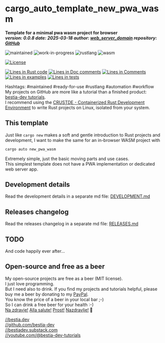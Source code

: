 <!-- markdownlint-disable MD041 -->
[//]: # (auto_md_to_doc_comments segment start A)

# cargo_auto_template_new_pwa_wasm

[//]: # (auto_cargo_toml_to_md start)

**Template for a minimal pwa wasm project for browser**  
***version: 0.0.8 date: 2025-03-18 author: [web_server_domain](https://web_server_domain) repository: [GitHub](https://github.com/automation-tasks-rs/cargo_auto_template_new_pwa_wasm)***

 ![maintained](https://img.shields.io/badge/maintained-green)
 ![work-in-progress](https://img.shields.io/badge/work_in_progress-yellow)
 ![rustlang](https://img.shields.io/badge/rustlang-orange)
 ![wasm](https://img.shields.io/badge/wasm-orange)

[//]: # (auto_cargo_toml_to_md end)

 [![License](https://img.shields.io/badge/license-MIT-blue.svg)](https://github.com/automation-tasks-rs/cargo_auto_template_new_pwa_wasm/blob/master/LICENSE)

[//]: # (auto_lines_of_code start)
[![Lines in Rust code](https://img.shields.io/badge/Lines_in_Rust-348-green.svg)](https://github.com/automation-tasks-rs/cargo_auto_template_new_pwa_wasm/)
[![Lines in Doc comments](https://img.shields.io/badge/Lines_in_Doc_comments-130-blue.svg)](https://github.com/automation-tasks-rs/cargo_auto_template_new_pwa_wasm/)
[![Lines in Comments](https://img.shields.io/badge/Lines_in_comments-70-purple.svg)](https://github.com/automation-tasks-rs/cargo_auto_template_new_pwa_wasm/)
[![Lines in examples](https://img.shields.io/badge/Lines_in_examples-0-yellow.svg)](https://github.com/automation-tasks-rs/cargo_auto_template_new_pwa_wasm/)
[![Lines in tests](https://img.shields.io/badge/Lines_in_tests-16-orange.svg)](https://github.com/automation-tasks-rs/cargo_auto_template_new_pwa_wasm/)

[//]: # (auto_lines_of_code end)

Hashtags: #maintained #ready-for-use #rustlang #automation #workflow  
My projects on GitHub are more like a tutorial than a finished product: [bestia-dev tutorials](https://github.com/bestia-dev/tutorials_rust_wasm).  
I recommend using the [CRUSTDE - Containerized Rust Development Environment](https://github.com/CRUSTDE-ContainerizedRustDevEnv/crustde_cnt_img_pod) to write Rust projects on Linux, isolated from your system.  

## This template

Just like `cargo new` makes a soft and gentle introduction to Rust projects and development, I want to make the same for an in-browser WASM project with 

```bash
cargo auto new_pwa_wasm
```

Extremely simple, just the basic moving parts and use cases.  
This simplest template does not have a PWA implementation or dedicated web server app.

## Development details

Read the development details in a separate md file:
[DEVELOPMENT.md](DEVELOPMENT.md)

## Releases changelog

Read the releases changelog in a separate md file:
[RELEASES.md](RELEASES.md)

## TODO

And code happily ever after...

## Open-source and free as a beer

My open-source projects are free as a beer (MIT license).  
I just love programming.  
But I need also to drink. If you find my projects and tutorials helpful, please buy me a beer by donating to my [PayPal](https://paypal.me/LucianoBestia).  
You know the price of a beer in your local bar ;-)  
So I can drink a free beer for your health :-)  
[Na zdravje!](https://translate.google.com/?hl=en&sl=sl&tl=en&text=Na%20zdravje&op=translate) [Alla salute!](https://dictionary.cambridge.org/dictionary/italian-english/alla-salute) [Prost!](https://dictionary.cambridge.org/dictionary/german-english/prost) [Nazdravlje!](https://matadornetwork.com/nights/how-to-say-cheers-in-50-languages/) 🍻

[//bestia.dev](https://bestia.dev)  
[//github.com/bestia-dev](https://github.com/bestia-dev)  
[//bestiadev.substack.com](https://bestiadev.substack.com)  
[//youtube.com/@bestia-dev-tutorials](https://youtube.com/@bestia-dev-tutorials)  

[//]: # (auto_md_to_doc_comments segment end A)
